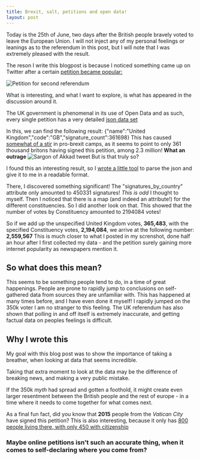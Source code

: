 ```yaml
---
title: Brexit, salt, petitions and open data!
layout: post
---
```


Today is the 25th of June, two days after the British people bravely voted to leave
the European Union. I will not inject any of my personal feelings or leanings as to the
referendum in this post, but I will note that I was extremely pleased with the result.

The reson I write this blogpost is because I noticed something came up on Twitter after
a certain [petition became popular:](https://petition.parliament.uk/petitions/131215)

![Petition for second referendum](http://puu.sh/pFQMK/3b908f1632.png)


What is interesting, and what I want to explore, is what has appeared in the discussion around it.

The UK government is phenomenal in its use of Open Data and as such, every single petition has a very detailed [json data set](https://petition.parliament.uk/petitions/131215)

In this, we can find the following result: {"name":"United Kingdom","code":"GB","signature_count":361698}
This has caused [somewhat of a stir](https://twitter.com/Sargon_of_Akkad/status/746765832223604736) in pro-brexit camps, as it seems to point to only 361 thousand britons having signed this petition, among 2.3 million! **What an outrage**
![Sargon of Akkad tweet](http://puu.sh/pFRt9/f526c3a0e5.png
)
But is that truly so?

I found this an interesting result, so I [wrote a little tool](https://github.com/cruor99/UK-parliament-petitions-by-country) to parse the json and give it to me in a readable format.

There, I discovered something significant! The "signatures\_by\_country" attribute only amounted to 450331 signatures! *This is odd* I thought to myself.
Then I noticed that there is a map (and indeed an attribute!) for the different constituencies. So I did another look on that.
This showed that the number of votes by Constituency amounted to 2194084 votes!

So if we add up the unspecified United Kingdom votes, **365,483**, with the specified Constituency votes, **2,194,084**, we arrive at the following number: **2,559,567**
This is much closer to what I posted in my screnshot, done half an hour after I first collected my data - and the petition surely gaining more internet popularity as newspapers mention it.

## So what does this mean?

This seems to be something people tend to do, in a time of great happenings. People are prone to rapidly jump to conclusions on self-gathered data from sources they are unfamiliar with.
This has happened at many times before, and I have even done it myself! I rapidly jumped on the 350k voter  I am no stranger to this feeling. The UK referendum has also shown that polling in and off itself is extremely inaccurate, and getting factual data on peoples feelings is difficult.

## Why I wrote this

My goal with this blog post was to show the importance of taking a breather, when looking at data that seems incredible.

Taking that extra moment to look at the data may be the difference of breaking news, and making a very public mistake.

If the 350k *myth* had spread and gotten a foothold, it might create even larger resentment between the British people and the rest of europe - in a time where it needs to come together for what comes next.

As a final fun fact, did you know that **2015** people from the *Vatican City* have signed this petition? This is also interesting, because it only has [800 people living there, with only 450 with citizenship](http://www.vaticanstate.va/content/vaticanstate/en/stato-e-governo/note-generali/popolazione.html)

### Maybe online petitions isn't such an accurate thing, when it comes to self-declaring where you come from?

